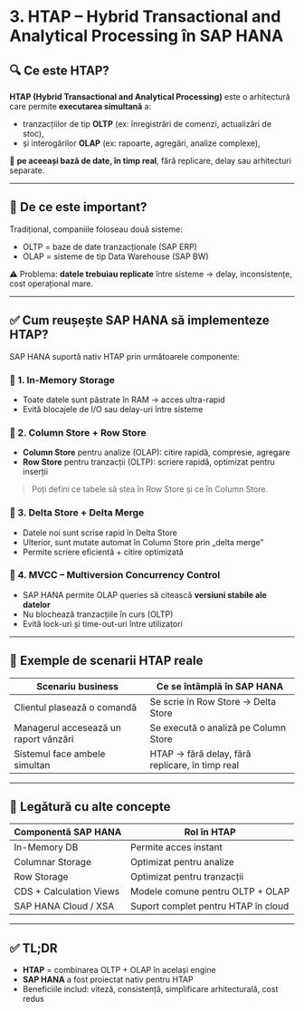 # 3. HTAP – Hybrid Transactional and Analytical Processing în SAP HANA

## 🔍 Ce este HTAP?

**HTAP (Hybrid Transactional and Analytical Processing)** este o arhitectură care permite **executarea simultană** a:
- tranzacțiilor de tip **OLTP** (ex: înregistrări de comenzi, actualizări de stoc),
- și interogărilor **OLAP** (ex: rapoarte, agregări, analize complexe),

📌 **pe aceeași bază de date, în timp real**, fără replicare, delay sau arhitecturi separate.

---

## 🚀 De ce este important?

Tradițional, companiile foloseau două sisteme:
- OLTP = baze de date tranzacționale (SAP ERP)
- OLAP = sisteme de tip Data Warehouse (SAP BW)

⚠️ Problema: **datele trebuiau replicate** între sisteme → delay, inconsistențe, cost operațional mare.

---

## ✅ Cum reușește SAP HANA să implementeze HTAP?

SAP HANA suportă nativ HTAP prin următoarele componente:

### 🔹 1. In-Memory Storage
- Toate datele sunt păstrate în RAM → acces ultra-rapid
- Evită blocajele de I/O sau delay-uri între sisteme

### 🔹 2. Column Store + Row Store
- **Column Store** pentru analize (OLAP): citire rapidă, compresie, agregare
- **Row Store** pentru tranzacții (OLTP): scriere rapidă, optimizat pentru inserții

> Poți defini ce tabele să stea în Row Store și ce în Column Store.

### 🔹 3. Delta Store + Delta Merge
- Datele noi sunt scrise rapid în Delta Store
- Ulterior, sunt mutate automat în Column Store prin „delta merge”
- Permite scriere eficientă + citire optimizată

### 🔹 4. MVCC – Multiversion Concurrency Control
- SAP HANA permite OLAP queries să citească **versiuni stabile ale datelor**
- Nu blochează tranzacțiile în curs (OLTP)
- Evită lock-uri și time-out-uri între utilizatori

---

## 🧠 Exemple de scenarii HTAP reale

| Scenariu business                      | Ce se întâmplă în SAP HANA                           |
|----------------------------------------|------------------------------------------------------|
| Clientul plasează o comandă            | Se scrie în Row Store → Delta Store                 |
| Managerul accesează un raport vânzări  | Se execută o analiză pe Column Store               |
| Sistemul face ambele simultan          | HTAP → fără delay, fără replicare, în timp real     |

---

## 🔗 Legătură cu alte concepte

| Componentă SAP HANA       | Rol în HTAP                            |
|---------------------------|----------------------------------------|
| In-Memory DB              | Permite acces instant                 |
| Columnar Storage          | Optimizat pentru analize              |
| Row Storage               | Optimizat pentru tranzacții           |
| CDS + Calculation Views   | Modele comune pentru OLTP + OLAP      |
| SAP HANA Cloud / XSA      | Suport complet pentru HTAP în cloud   |

---

## ✅ TL;DR

- **HTAP** = combinarea OLTP + OLAP în același engine
- **SAP HANA** a fost proiectat nativ pentru HTAP
- Beneficiile includ: viteză, consistență, simplificare arhitecturală, cost redus
